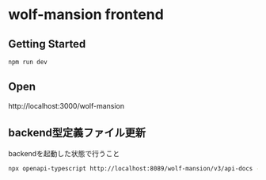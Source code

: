 # wolf-mansion frontend

## Getting Started

```bash
npm run dev
```

## Open

http://localhost:3000/wolf-mansion

## backend型定義ファイル更新

backendを起動した状態で行うこと

```bash
npx openapi-typescript http://localhost:8089/wolf-mansion/v3/api-docs -o src/lib/openapi-typescript/wolf-mansion/schema.d.ts
```
